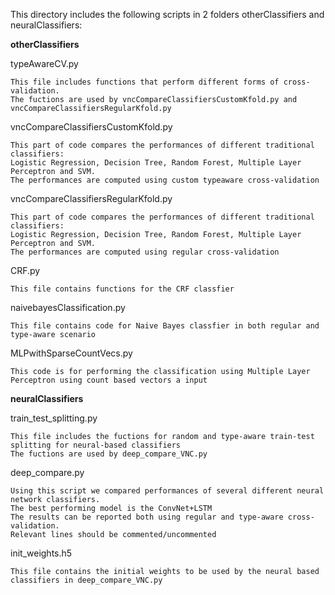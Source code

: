 This directory includes the following scripts in 2 folders otherClassifiers and neuralClassifiers:

<b>otherClassifiers</b>

typeAwareCV.py

    This file includes functions that perform different forms of cross-validation.
    The fuctions are used by vncCompareClassifiersCustomKfold.py and vncCompareClassifiersRegularKfold.py 

vncCompareClassifiersCustomKfold.py

    This part of code compares the performances of different traditional classifiers:
    Logistic Regression, Decision Tree, Random Forest, Multiple Layer Perceptron and SVM.
    The performances are computed using custom typeaware cross-validation

vncCompareClassifiersRegularKfold.py

    This part of code compares the performances of different traditional classifiers: 
    Logistic Regression, Decision Tree, Random Forest, Multiple Layer Perceptron and SVM.
    The performances are computed using regular cross-validation

CRF.py

    This file contains functions for the CRF classfier

naivebayesClassification.py

    This file contains code for Naive Bayes classfier in both regular and type-aware scenario

MLPwithSparseCountVecs.py

    This code is for performing the classification using Multiple Layer Perceptron using count based vectors a input

<b>neuralClassifiers</b>

train_test_splitting.py

    This file includes the fuctions for random and type-aware train-test splitting for neural-based classifiers
    The fuctions are used by deep_compare_VNC.py

deep_compare.py

    Using this script we compared performances of several different neural network classifiers.
    The best performing model is the ConvNet+LSTM
    The results can be reported both using regular and type-aware cross-validation.
    Relevant lines should be commented/uncommented

init_weights.h5

    This file contains the initial weights to be used by the neural based classifiers in deep_compare_VNC.py
